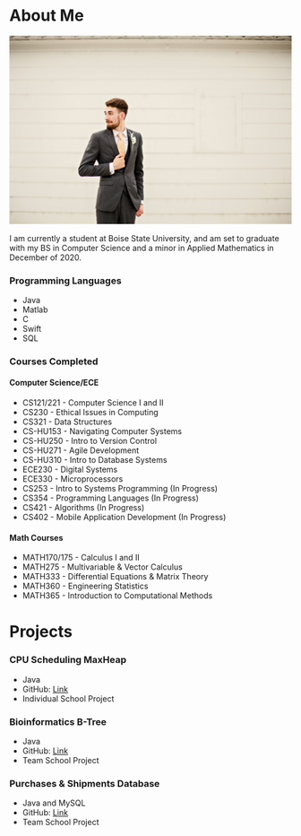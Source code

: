 # About Me

![Picture of Geoffrey](121.jpg)

I am currently a student at Boise State University, and am set to graduate with my BS in Computer Science and a minor in Applied Mathematics in December of 2020.

### Programming Languages
* Java
* Matlab
* C
* Swift
* SQL

### Courses Completed
#### Computer Science/ECE
* CS121/221 - Computer Science I and II
* CS230 - Ethical Issues in Computing
* CS321 - Data Structures
* CS-HU153 - Navigating Computer Systems
* CS-HU250 - Intro to Version Control
* CS-HU271 - Agile Development
* CS-HU310 - Intro to Database Systems
* ECE230 - Digital Systems
* ECE330 - Microprocessors
* CS253 - Intro to Systems Programming (In Progress)
* CS354 - Programming Languages (In Progress)
* CS421 - Algorithms (In Progress)
* CS402 - Mobile Application Development (In Progress)

#### Math Courses
* MATH170/175 - Calculus I and II
* MATH275 - Multivariable & Vector Calculus
* MATH333 - Differential Equations & Matrix Theory
* MATH360 - Engineering Statistics
* MATH365 - Introduction to Computational Methods

# Projects

### CPU Scheduling MaxHeap
* Java
* GitHub: [Link](https://github.com/geoffreymeier/cs321-p2)
* Individual School Project

### Bioinformatics B-Tree
* Java
* GitHub: [Link](https://github.com/geoffreymeier/cs321)
* Team School Project

### Purchases & Shipments Database
* Java and MySQL
* GitHub: [Link](https://github.com/geoffreymeier/cshu310)
* Team School Project
